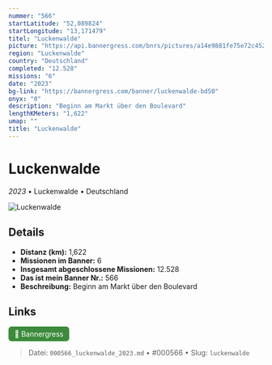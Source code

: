 ```yaml
---
nummer: "566"
startLatitude: "52,089824"
startLongitude: "13,171479"
titel: "Luckenwalde"
picture: "https://api.bannergress.com/bnrs/pictures/a14e9881fe75e72c4525b1cd6bed63a8"
region: "Luckenwalde"
country: "Deutschland"
completed: "12.528"
missions: "6"
date: "2023"
bg-link: "https://bannergress.com/banner/luckenwalde-bd50"
onyx: "0"
description: "Beginn am Markt über den Boulevard"
lengthKMeters: "1,622"
umap: ""
title: "Luckenwalde"
---
```

# Luckenwalde

*2023* • Luckenwalde • Deutschland

![Luckenwalde](https://api.bannergress.com/bnrs/pictures/a14e9881fe75e72c4525b1cd6bed63a8)

## Details
- **Distanz (km):** 1,622
- **Missionen im Banner:** 6
- **Insgesamt abgeschlossene Missionen:** 12.528
- **Das ist mein Banner Nr.:** 566
- **Beschreibung:** Beginn am Markt über den Boulevard


## Links
<div style="margin-top: 0.5em;">
<a href="https://bannergress.com/banner/luckenwalde-bd50" target="_blank" style="display:inline-block;margin-right:8px;padding:6px 12px;background-color:#3c8b3c;color:white;text-decoration:none;border-radius:6px;">🔗 Bannergress</a>

</div>


> Datei: `000566_luckenwalde_2023.md` • #000566 • Slug: `luckenwalde`
